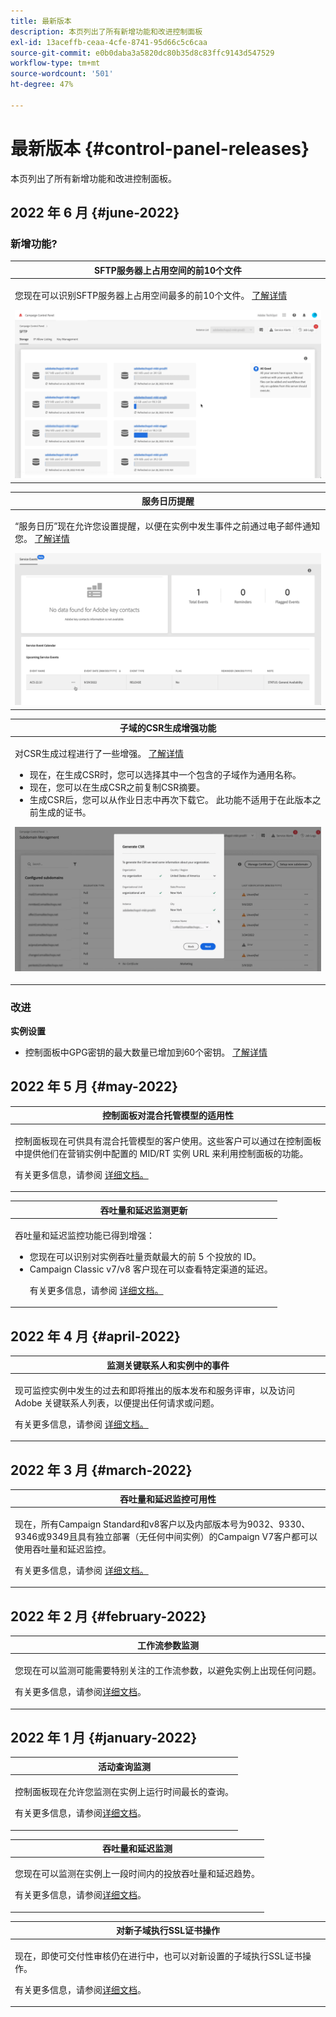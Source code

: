 ```yaml
---
title: 最新版本
description: 本页列出了所有新增功能和改进控制面板
exl-id: 13aceffb-ceaa-4cfe-8741-95d66c5c6caa
source-git-commit: e0b0daba3a5820dc80b35d8c83ffc9143d547529
workflow-type: tm+mt
source-wordcount: '501'
ht-degree: 47%

---
```


# 最新版本 {#control-panel-releases}

本页列出了所有新增功能和改进控制面板。

## 2022 年 6 月 {#june-2022}

### 新增功能?

<table>
<thead>
<tr>
<th><strong>SFTP服务器上占用空间的前10个文件</strong><br/></th>
</tr>
</thead>
<tbody>
<tr>
<td>
<p>您现在可以识别SFTP服务器上占用空间最多的前10个文件。 <a href="../sftp/using/sftp-storage-management.md">了解详情</a></p>
<img src="../assets/do-not-localize/sftp.gif"/>
</td>
</tr>
</tbody>
</table>

<table>
<thead>
<tr>
<th><strong>服务日历提醒</strong><br/></th>
</tr>
</thead>
<tbody>
<tr>
<td>
<p>“服务日历”现在允许您设置提醒，以便在实例中发生事件之前通过电子邮件通知您。 <a href="../instances-settings/using/external-accounts.md">了解详情</a></p>
<img src="../assets/do-not-localize/reminders.gif"/>
</td>
</tr>
</tbody>
</table>

<table>
<thead>
<tr>
<th><strong>子域的CSR生成增强功能</strong><br/></th>
</tr>
</thead>
<tbody>
<tr>
<td>
<p>对CSR生成过程进行了一些增强。 <a href="../subdomains-certificates/using/renewing-subdomain-certificate.md">了解详情</a></p><ul><li>现在，在生成CSR时，您可以选择其中一个包含的子域作为通用名称。</li><li>现在，您可以在生成CSR之前复制CSR摘要。</li><li>生成CSR后，您可以从作业日志中再次下载它。 此功能不适用于在此版本之前生成的证书。</li></ul><p>
<img src="../assets/do-not-localize/CSR.gif"/>
</td>
</tr>
</tbody>
</table>

### 改进

**实例设置**

* 控制面板中GPG密钥的最大数量已增加到60个密钥。 [了解详情](../instances-settings/using/gpg-keys-management.md)

## 2022 年 5 月 {#may-2022}

<table>
<thead>
<tr>
<th><strong>控制面板对混合托管模型的适用性</strong><br/></th>
</tr>
</thead>
<tbody>
<tr>
<td>
<p>控制面板现在可供具有混合托管模型的客户使用。这些客户可以通过在控制面板中提供他们在营销实例中配置的 MID/RT 实例 URL 来利用控制面板的功能。</p><p>有关更多信息，请参阅 <a href="../instances-settings/using/external-accounts.md">详细文档。</a></p>
</td>
</tr>
</tbody>
</table>

<table>
<thead>
<tr>
<th><strong>吞吐量和延迟监测更新</strong><br/></th>
</tr>
</thead>
<tbody>
<tr>
<td>
<p>吞吐量和延迟监控功能已得到增强：<ul><li>您现在可以识别对实例吞吐量贡献最大的前 5 个投放的 ID。</li><li>Campaign Classic v7/v8 客户现在可以查看特定渠道的延迟。</p></li><p>有关更多信息，请参阅 <a href="../performance-monitoring/using/thoughputs-latencies.md">详细文档。</a></p>
</td>
</tr>
</tbody>
</table>


## 2022 年 4 月 {#april-2022}

<table>
<thead>
<tr>
<th><strong>监测关键联系人和实例中的事件</strong><br/></th>
</tr>
</thead>
<tbody>
<tr>
<td>
<p>现可监控实例中发生的过去和即将推出的版本发布和服务评审，以及访问 Adobe 关键联系人列表，以便提出任何请求或问题。 </p><p>有关更多信息，请参阅 <a href="../service-events/service-events.md">详细文档。</a></p>
</td>
</tr>
</tbody>
</table>

## 2022 年 3 月 {#march-2022}

<table>
<thead>
<tr>
<th><strong>吞吐量和延迟监控可用性</strong><br/></th>
</tr>
</thead>
<tbody>
<tr>
<td>
<p>现在，所有Campaign Standard和v8客户以及内部版本号为9032、9330、9346或9349且具有独立部署（无任何中间实例）的Campaign V7客户都可以使用吞吐量和延迟监控。</p><p>有关更多信息，请参阅 <a href="../performance-monitoring/using/thoughputs-latencies.md">详细文档。</a></p>
</td>
</tr>
</tbody>
</table>

## 2022 年 2 月 {#february-2022}

<table>
<thead>
<tr>
<th><strong>工作流参数监测</strong><br/></th>
</tr>
</thead>
<tbody>
<tr>
<td>
<p>您现在可以监测可能需要特别关注的工作流参数，以避免实例上出现任何问题。 </p><p>有关更多信息，请参阅<a href="../performance-monitoring/using/workflow-monitoring.md">详细文档</a>。</p>
</td>
</tr>
</tbody>
</table>

## 2022 年 1 月 {#january-2022}

<table>
<thead>
<tr>
<th><strong>活动查询监测</strong><br/></th>
</tr>
</thead>
<tbody>
<tr>
<td>
<p>控制面板现在允许您监测在实例上运行时间最长的查询。</p><p>有关更多信息，请参阅<a href="../performance-monitoring/using/database-active-queries.md">详细文档</a>。</p>
</td>
</tr>
</tbody>
</table>

<table>
<thead>
<tr>
<th><strong>吞吐量和延迟监测</strong><br/></th>
</tr>
</thead>
<tbody>
<tr>
<td>
<p>您现在可以监测在实例上一段时间内的投放吞吐量和延迟趋势。</p><p>有关更多信息，请参阅<a href="../performance-monitoring/using/thoughputs-latencies.md">详细文档</a>。</p>
</td>
</tr>
</tbody>
</table>

<table>
<thead>
<tr>
<th><strong>对新子域执行SSL证书操作</strong><br/></th>
</tr>
</thead>
<tbody>
<tr>
<td>
<p>现在，即使可交付性审核仍在进行中，也可以对新设置的子域执行SSL证书操作。</p><p>有关更多信息，请参阅<a href="../subdomains-certificates/using/renewing-subdomain-certificate.md">详细文档</a>。</p>
</td>
</tr>
</tbody>
</table>
